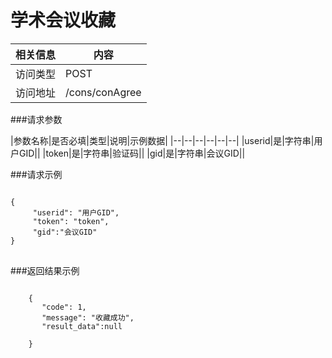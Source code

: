 # 学术会议收藏
|相关信息|内容|
|--|--|
|访问类型|POST|
|访问地址|/cons/conAgree|

###请求参数

|参数名称|是否必填|类型|说明|示例数据|
|--|--|--|--|--|--|
|userid|是|字符串|用户GID||
|token|是|字符串|验证码||
|gid|是|字符串|会议GID||

###请求示例
<pre>
<code>
{
     "userid": "用户GID",
     "token": "token",
     "gid":"会议GID"
}
</code>
</pre>

###返回结果示例

<pre>
<code>
    {
       "code": 1,
       "message": "收藏成功",
       "result_data":null

    }



</code>
</pre>
